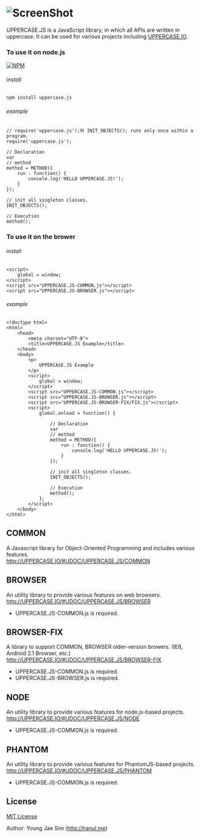 # ![ScreenShot](https://raw.githubusercontent.com/UPPERCASEIO/UPPERCASE.JS/master/LOGO.png)
UPPERCASE.JS is a JavaScript library, in which all APIs are written in uppercase. It can be used for various projects including [UPPERCASE.IO](http://UPPERCASE.IO).

### To use it on node.js

[![NPM](https://nodei.co/npm/uppercase.js.png)](https://nodei.co/npm/uppercase.js/)

###### install
	npm install uppercase.js

###### example
    // require('uppercase.js');와 INIT_OBJECTS(); runs only once within a program.
    require('uppercase.js');

    // Declaration
    var
    // method
    method = METHOD({
        run : function() {
            console.log('HELLO UPPERCASE.JS!');
        }
    });

    // init all singleton classes.
    INIT_OBJECTS();

    // Execution
    method();


### To use it on the brower

###### install
	<script>
		global = window;
	</script>
	<script src="UPPERCASE.JS-COMMON.js"></script>
    <script src="UPPERCASE.JS-BROWSER.js"></script>

###### example
    <!doctype html>
    <html>
        <head>
            <meta charset="UTF-8">
            <title>UPPERCASE.JS Example</title>
        </head>
        <body>
            <p>
                UPPERCASE.JS Example
            </p>
            <script>
                global = window;
            </script>
            <script src="UPPERCASE.JS-COMMON.js"></script>
            <script src="UPPERCASE.JS-BROWSER.js"></script>
            <script src="UPPERCASE.JS-BROWSER-FIX/FIX.js"></script>
            <script>
                global.onload = function() {

                    // Declaration
                    var
                    // method
                    method = METHOD({
                        run : function() {
                            console.log('HELLO UPPERCASE.JS!');
                        }
                    });

                    // init all singleton classes.
                    INIT_OBJECTS();

                    // Execution
                    method();
                };
            </script>
        </body>
    </html>



## COMMON
A Javascript library for Object-Oriented Programming and includes various features.<br>
http://UPPERCASE.IO/#UDOC/UPPERCASE.JS/COMMON

## BROWSER
An utility library to provide various features on web browsers.<br>
http://UPPERCASE.IO/#UDOC/UPPERCASE.JS/BROWSER
- UPPERCASE.JS-COMMON.js is required.

## BROWSER-FIX
A library to support COMMON, BROWSER older-version browers. (IE6, Android 2.1 Browser, etc.)<br>
http://UPPERCASE.IO/#UDOC/UPPERCASE.JS/BROWSER-FIX
- UPPERCASE.JS-COMMON.js is required.
- UPPERCASE.JS-BROWSER.js is required.

## NODE
An utility library to provide various features for node.js-based projects.<br>
http://UPPERCASE.IO/#UDOC/UPPERCASE.JS/NODE
- UPPERCASE.JS-COMMON.js is required.

## PHANTOM
An utility library to provide various features for PhantomJS-based projects.<br>
http://UPPERCASE.IO/#UDOC/UPPERCASE.JS/PHANTOM
- UPPERCASE.JS-COMMON.js is required.

License
-------
[MIT License](https://github.com/UPPERCASEIO/UPPERCASE.JS/blob/master/LICENSE.md)

Author: Young Jae Sim (http://hanul.me)
